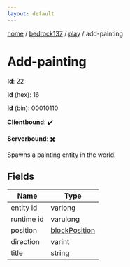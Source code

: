 ```yaml
---
layout: default
---
```


[home](/)  /  [bedrock137](/protocol/bedrock137)  /  [play](/protocol/bedrock137/play)  /  add-painting

# Add-painting

**Id**: 22

**Id** (hex): 16

**Id** (bin): 00010110

**Clientbound**: ✔️

**Serverbound**: ✖️

Spawns a painting entity in the world.

## Fields

Name | Type
---|---
entity id | varlong
runtime id | varulong
position | [blockPosition](/protocol/bedrock137/types/block-position)
direction | varint
title | string

